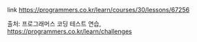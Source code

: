 link https://programmers.co.kr/learn/courses/30/lessons/67256

출처: 프로그래머스 코딩 테스트 연습, https://programmers.co.kr/learn/challenges
